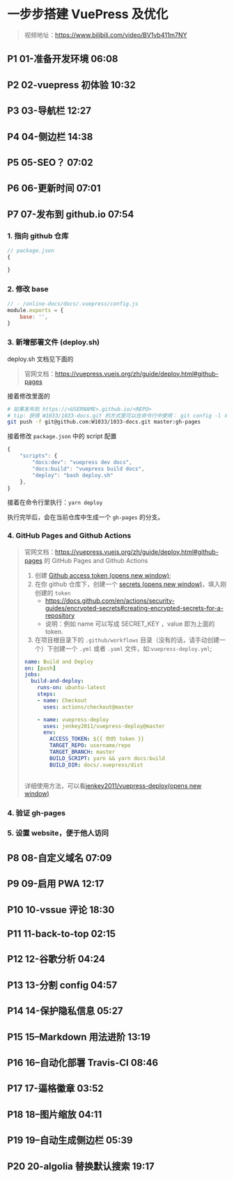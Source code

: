 # 一步步搭建 VuePress 及优化

> 视频地址：https://www.bilibili.com/video/BV1vb411m7NY




## P1 01-准备开发环境 06:08 



## P2 02-vuepress 初体验 10:32 



## P3 03-导航栏 12:27 



## P4 04-侧边栏 14:38 



## P5 05-SEO？ 07:02 



## P6 06-更新时间 07:01 



## P7 07-发布到 github.io 07:54 
### 1. 指向 github 仓库
```js
// package.json
{

}
```

### 2. 修改 base

```js
// - /online-docs/docs/.vuepress/config.js
module.exports = {
    base: '',
}
```


### 3. 新增部署文件 (deploy.sh)
deploy.sh 文档见下面的

> 官网文档：https://vuepress.vuejs.org/zh/guide/deploy.html#github-pages

接着修改里面的 

```sh
# 如果发布到 https://<USERNAME>.github.io/<REPO>
# tip: 获得 W1033/1033-docs.git 的方式是可以在命令行中使用： git config -l 命令
git push -f git@github.com:W1033/1033-docs.git master:gh-pages
```
接着修改 `package.json` 中的 script 配置
```js
{
    "scripts": {
        "docs:dev": "vuepress dev docs",
        "docs:build": "vuepress build docs",
        "deploy": "bash deploy.sh"
    },
}
```
接着在命令行里执行：`yarn deploy`

执行完毕后，会在当前仓库中生成一个 `gh-pages` 的分支。

### 4. GitHub Pages and Github Actions

> 官网文档：https://vuepress.vuejs.org/zh/guide/deploy.html#github-pages 的 GitHub Pages and Github Actions
>
> 
>
> 1. 创建 [Github access token (opens new window)](https://docs.github.com/en/authentication/keeping-your-account-and-data-secure/creating-a-personal-access-token);
> 2. 在你 github 仓库下，创建一个 [secrets (opens new window)](https://docs.github.com/en/actions/security-guides/encrypted-secrets)，填入刚创建的 `token`
>     + https://docs.github.com/en/actions/security-guides/encrypted-secrets#creating-encrypted-secrets-for-a-repository
>     + 说明：例如 name 可以写成 SECRET_KEY ，value 即为上面的 token.
> 3. 在项目根目录下的 `.github/workflows` 目录（没有的话，请手动创建一个）下创建一个 `.yml` 或者 `.yaml` 文件，如:`vuepress-deploy.yml`;
>
> ```yml
> name: Build and Deploy
> on: [push]
> jobs:
>   build-and-deploy:
>     runs-on: ubuntu-latest
>     steps:
>     - name: Checkout
>       uses: actions/checkout@master
> 
>     - name: vuepress-deploy
>       uses: jenkey2011/vuepress-deploy@master
>       env:
>         ACCESS_TOKEN: ${{ 你的 token }}
>         TARGET_REPO: username/repo
>         TARGET_BRANCH: master
>         BUILD_SCRIPT: yarn && yarn docs:build
>         BUILD_DIR: docs/.vuepress/dist
>        
> ```
>
> 详细使用方法，可以看[jenkey2011/vuepress-deploy(opens new window)](https://github.com/jenkey2011/vuepress-deploy/)
>

### 4. 验证 gh-pages

### 5. 设置 website，便于他人访问



## P8 08-自定义域名 07:09



## P9 09-启用 PWA 12:17



## P10 10-vssue 评论 18:30 



## P11 11-back-to-top 02:15 



## P12 12-谷歌分析 04:24 



## P13 13-分割 config 04:57 



## P14 14-保护隐私信息 05:27 



## P15 15–Markdown 用法进阶 13:19 



## P16 16–自动化部署 Travis-CI 08:46 



## P17 17-逼格徽章 03:52 



## P18 18–图片缩放 04:11 



## P19 19–自动生成侧边栏 05:39 



## P20 20-algolia 替换默认搜索 19:17